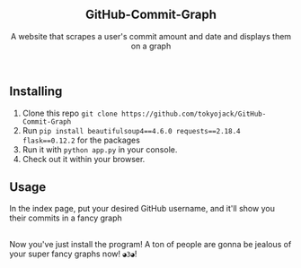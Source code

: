 <h2  align="center">GitHub-Commit-Graph</h2>
<p  align="center">A website that scrapes a user's commit amount and date and displays them on a graph</p>

<br/>

## Installing

1. Clone this repo ```git clone https://github.com/tokyojack/GitHub-Commit-Graph```
2. Run ```pip install beautifulsoup4==4.6.0 requests==2.18.4 flask==0.12.2``` for the packages
3. Run it with ```python app.py``` in your console.
4. Check out it within your browser.

## Usage

In the index page, put your desired GitHub username, and it'll show you their commits in a fancy graph

##

Now you've just install the program! A ton of people are gonna be jealous of your super fancy graphs now!  ```◕3◕```!
